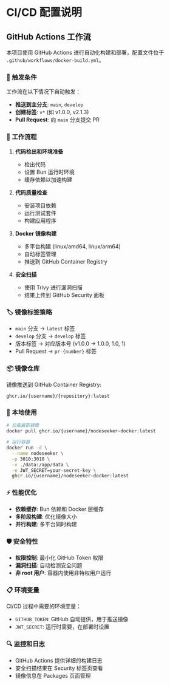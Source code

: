 # CI/CD 配置说明

## GitHub Actions 工作流

本项目使用 GitHub Actions 进行自动化构建和部署，配置文件位于 `.github/workflows/docker-build.yml`。

### 🚀 触发条件

工作流在以下情况下自动触发：

- **推送到主分支**: `main`, `develop`
- **创建标签**: `v*` (如 v1.0.0, v2.1.3)
- **Pull Request**: 向 `main` 分支提交 PR

### 🔄 工作流程

1. **代码检出和环境准备**
   - 检出代码
   - 设置 Bun 运行时环境
   - 缓存依赖以加速构建

2. **代码质量检查**
   - 安装项目依赖
   - 运行测试套件
   - 构建应用程序

3. **Docker 镜像构建**
   - 多平台构建 (linux/amd64, linux/arm64)
   - 自动标签管理
   - 推送到 GitHub Container Registry

4. **安全扫描**
   - 使用 Trivy 进行漏洞扫描
   - 结果上传到 GitHub Security 面板

### 🏷️ 镜像标签策略

- `main` 分支 → `latest` 标签
- `develop` 分支 → `develop` 标签
- 版本标签 → 对应版本号 (v1.0.0 → 1.0.0, 1.0, 1)
- Pull Request → `pr-{number}` 标签

### 📦 镜像仓库

镜像推送到 GitHub Container Registry:
```
ghcr.io/{username}/{repository}:latest
```

### 🔧 本地使用

```bash
# 拉取最新镜像
docker pull ghcr.io/{username}/nodeseeker-docker:latest

# 运行容器
docker run -d \
  --name nodeseeker \
  -p 3010:3010 \
  -v ./data:/app/data \
  -e JWT_SECRET=your-secret-key \
  ghcr.io/{username}/nodeseeker-docker:latest
```

### ⚡ 性能优化

- **依赖缓存**: Bun 依赖和 Docker 层缓存
- **多阶段构建**: 优化镜像大小
- **并行构建**: 多平台同时构建

### 🛡️ 安全特性

- **权限控制**: 最小化 GitHub Token 权限
- **漏洞扫描**: 自动检测安全问题
- **非 root 用户**: 容器内使用非特权用户运行

### 📋 环境变量

CI/CD 过程中需要的环境变量：

- `GITHUB_TOKEN`: GitHub 自动提供，用于推送镜像
- `JWT_SECRET`: 运行时需要，在部署时设置

### 🔍 监控和日志

- GitHub Actions 提供详细的构建日志
- 安全扫描结果在 Security 标签页查看
- 镜像信息在 Packages 页面管理